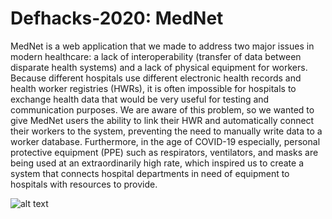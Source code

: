 # Defhacks-2020: MedNet

MedNet is a web application that we made to address two major issues in modern healthcare: a lack of interoperability (transfer of data between disparate health systems) and a lack of physical equipment for workers. Because different hospitals use different electronic health records and health worker registries (HWRs), it is often impossible for hospitals to exchange health data that would be very useful for testing and communication purposes. We are aware of this problem, so we wanted to give MedNet users the ability to link their HWR and automatically connect their workers to the system, preventing the need to manually write data to a worker database. Furthermore, in the age of COVID-19 especially, personal protective equipment (PPE) such as respirators, ventilators, and masks are being used at an extraordinarily high rate, which inspired us to create a system that connects hospital departments in need of equipment to hospitals with resources to provide.

![alt text](https://github.com/yuhwanlee1/Defhacks-2020/blob/master/diagrams/diagram.png?raw=true)

